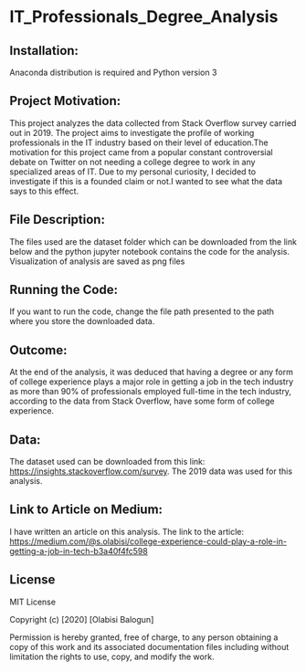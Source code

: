 # IT_Professionals_Degree_Analysis

## Installation:
Anaconda distribution is required and Python version 3

## Project Motivation:
This project analyzes the data collected from Stack
Overflow survey carried out in 2019. The project aims to investigate the
profile of working professionals in the IT industry based on their level
of education.The motivation for this project came from a popular
constant controversial debate on Twitter on not needing a college degree
to work in any specialized areas of IT. Due to my personal curiosity, I
decided to investigate if this is a founded claim or not.I wanted to see
what the data says to this effect.

## File Description:
The files used are the dataset folder which can be downloaded
from the link below and the python jupyter notebook contains the code for the analysis.
Visualization of analysis are saved as png files

## Running the Code:
If you want to run the code, change the file path presented to 
the path where you store the downloaded data.


## Outcome:
At the end of the analysis, it was deduced that having a degree
or any form of college experience plays a major role in getting a job in
the tech industry as more than 90% of professionals employed full-time
in the tech industry, according to the data from Stack Overflow,  have
some form of college experience.

## Data:
The dataset used can be downloaded from this link:
 https://insights.stackoverflow.com/survey. The 2019 data was used for this analysis.

## Link to Article on Medium:
I have written an article on this analysis. 
The link to the article: https://medium.com/@s.olabisi/college-experience-could-play-a-role-in-getting-a-job-in-tech-b3a40f4fc598

## License
MIT License

Copyright (c) [2020] [Olabisi Balogun]

Permission is hereby granted, free of charge, to any person obtaining a copy
of this work and its associated documentation files including without limitation the rights
to use, copy, and modify the work. 

